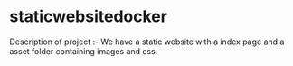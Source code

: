 # staticwebsitedocker
Description of project :-
We have a static website with a index page and a asset folder containing images and css.
